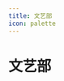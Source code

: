 ```yaml
---
title: 文艺部
icon: palette
---
```


# 文艺部

<div class="catalog-display-container">
  <Catalog base="/Art/" />
</div>

